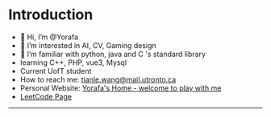 # Introduction
- 👋 Hi, I’m @Yorafa
- 👀 I’m interested in AI, CV, Gaming design
- 🌱 I’m familiar with python, java and C 's standard library
- learning C++, PHP, vue3, Mysql
- Current UofT student
- How to reach me: tianle.wang@mail.utronto.ca
- Personal Website: [Yorafa's Home - welcome to play with me](https://yorafa.com/)
- [LeetCode Page](https://leetcode.com/Yorafa/) 
---
